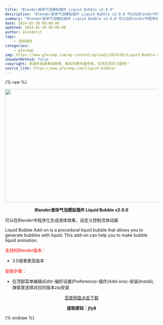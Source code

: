 ```yaml
---
title: "Blender液体气泡模拟插件 Liquid Bubble v2.0.0"
description: "Blender液体气泡模拟插件 Liquid Bubble v2.0.0 可以在Blender中程序化生成液体效果，自定义控制流体动画 Liquid Bubble Add-on is a proced..."
summary: "Blender液体气泡模拟插件 Liquid Bubble v2.0.0 可以在Blender中程序化生成液体效果，自定义控制流体动画 Liquid Bubble Add-on is a proced..."
date: 2024-05-30 00:00:00
updated: 2024-05-30 00:00:00
author: blenderit
tags: 
    - 流体插件
categories:
    - gfxcamp
img: https://www.gfxcamp.com/wp-content/uploads/2024/05/Liquid-Bubble-v2.0.0.jpg
showGetMethod: false
copyright: 本插件资源来自网络，版权归原作者所有，仅供交流学习使用！
source_link: https://www.gfxcamp.com/liquid-bubble/
---
```


{% raw %}
<div><p><img decoding="async" class="aligncenter size-full wp-image-121788" src="https://www.gfxcamp.com/wp-content/uploads/2024/05/Liquid-Bubble-v2.0.0.jpg" data-src="https://www.gfxcamp.com/wp-content/uploads/2024/05/Liquid-Bubble-v2.0.0.jpg" alt="" width="640" height="373" data-srcset="https://www.gfxcamp.com/wp-content/uploads/2024/05/Liquid-Bubble-v2.0.0.jpg 640w, https://www.gfxcamp.com/wp-content/uploads/2024/05/Liquid-Bubble-v2.0.0-150x87.jpg 150w" data-sizes="(max-width: 640px) 100vw, 640px"></p><p style="text-align: center;"><strong>Blender液体气泡模拟插件 Liquid Bubble v2.0.0</strong></p><p data-pm-slice="1 1 []">可以在Blender中程序化生成液体效果，自定义控制流体动画</p><p data-pm-slice="1 1 []">Liquid Bubble Add-on is a procedural liquid bubble that allows you to generate bubbles with liquid. This add-on can help you to make bubble liquid animation.</p><p style="text-align: left;"><span style="color: #ff0000;">支持的Blender版本：</span></p><ul>
<li style="text-align: left;">3.0或者更高版本</li>
</ul><p style="text-align: left;"><span style="color: #ff0000;">安装步骤：</span></p><ul>
<li>在顶部菜单编辑(Edit)-偏好设置(Preference)-插件(Add-ons)-安装(Install),弹窗里选择对应的版本zip安装</li>
</ul><p style="text-align: center;"><a class="maxbutton-3 maxbutton maxbutton-baidu" target="_blank" rel="noopener" href="https://pan.baidu.com/s/19C5uSpT3flwHgMp7RCJGHQ?pwd=jfy8"><span class="mb-text">百度网盘点击下载</span></a></p><p style="text-align: center;"><strong>提取密码：jfy8</strong></p></div>
<div style="display: none">gfxcamp</div>
{% endraw %}